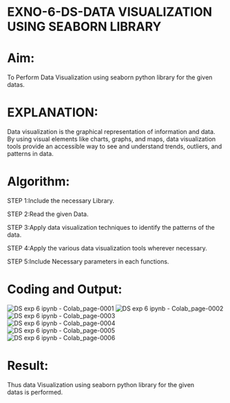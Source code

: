 # EXNO-6-DS-DATA VISUALIZATION USING SEABORN LIBRARY

# Aim:
  To Perform Data Visualization using seaborn python library for the given datas.

# EXPLANATION:
Data visualization is the graphical representation of information and data. By using visual elements like charts, graphs, and maps, data visualization tools provide an accessible way to see and understand trends, outliers, and patterns in data.

# Algorithm:
STEP 1:Include the necessary Library.

STEP 2:Read the given Data.

STEP 3:Apply data visualization techniques to identify the patterns of the data.

STEP 4:Apply the various data visualization tools wherever necessary.

STEP 5:Include Necessary parameters in each functions.

# Coding and Output:
 ![DS exp 6 ipynb - Colab_page-0001](https://github.com/user-attachments/assets/c4d69d9b-acde-47e7-9c7a-670d0a337df1)
![DS exp 6 ipynb - Colab_page-0002](https://github.com/user-attachments/assets/a116364a-b4ce-47ad-bd99-f413e0c31b66)
![DS exp 6 ipynb - Colab_page-0003](https://github.com/user-attachments/assets/8a54b799-1f35-44fc-be25-a4984fff6e9d)
![DS exp 6 ipynb - Colab_page-0004](https://github.com/user-attachments/assets/05db9510-0c2a-45ae-94c0-e6e167fbb2ec)
![DS exp 6 ipynb - Colab_page-0005](https://github.com/user-attachments/assets/b5956390-8689-4511-8665-ff8f13dd76a8)
![DS exp 6 ipynb - Colab_page-0006](https://github.com/user-attachments/assets/b8e4d988-9ecd-4f96-a798-a1f462bd4cbd)
# Result:
  Thus data Visualization using seaborn python library for the given datas is performed.
